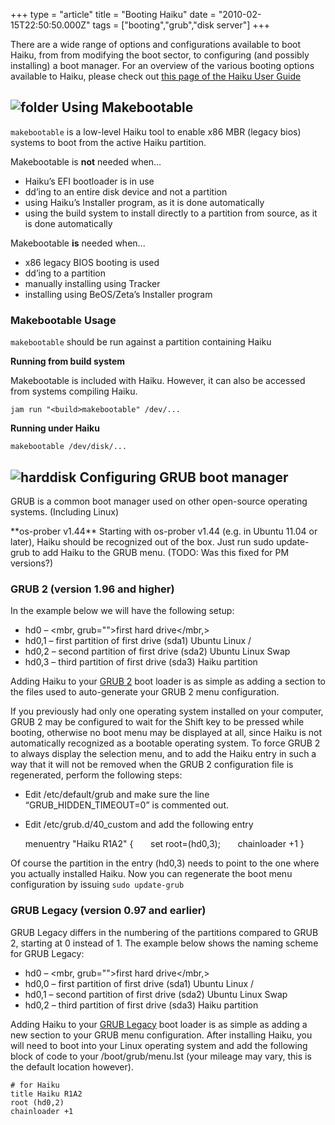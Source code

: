 +++
type = "article"
title = "Booting Haiku"
date = "2010-02-15T22:50:50.000Z"
tags = ["booting","grub","disk server"]
+++

There are a wide range of options and configurations available to boot Haiku, from from modifying the boot sector, to configuring (and possibly installing) a boot manager. For an overview of the various booting options available to Haiku, please check out [this page of the Haiku User Guide](/docs/userguide/en/bootloader.html)

## ![folder](/images/folder_config_32.png) Using Makebootable

`makebootable` is a low-level Haiku tool to enable x86 MBR (legacy bios) systems to boot from the active Haiku partition.

Makebootable is **not** needed when…

  * Haiku’s EFI bootloader is in use
  * dd’ing to an entire disk device and not a partition
  * using Haiku’s Installer program, as it is done automatically
  * using the build system to install directly to a partition from source, as it is done automatically

Makebootable **is** needed when...

  * x86 legacy BIOS booting is used
  * dd’ing to a partition
  * manually installing using Tracker
  * installing using BeOS/Zeta’s Installer program

### Makebootable Usage

`makebootable` should be run against a partition containing Haiku

**Running from build system**

Makebootable is included with Haiku. However, it can also be accessed from systems compiling Haiku.

    jam run "<build>makebootable" /dev/...

**Running under Haiku**

    makebootable /dev/disk/...

## ![harddisk](/images/harddisk_32.png) Configuring GRUB boot manager

GRUB is a common boot manager used on other open-source operating systems. (Including Linux)

<div class="alert alert-info">
**os-prober v1.44**  
Starting with os-prober v1.44 (e.g. in Ubuntu 11.04 or later), Haiku should be recognized out of the box. Just run sudo update-grub to add Haiku to the GRUB menu. (TODO: Was this fixed for PM versions?)
</div>

### GRUB 2 (version 1.96 and higher)

In the example below we will have the following setup:

  * hd0 – <mbr, grub="">first hard drive</mbr,>
  * hd0,1 – first partition of first drive (sda1) Ubuntu Linux /
  * hd0,2 – second partition of first drive (sda2) Ubuntu Linux Swap
  * hd0,3 – <haiku boot="" sector="">third partition of first drive (sda3) Haiku partition</haiku>

Adding Haiku to your [GRUB 2](http://www.gnu.org/software/grub/manual/) boot loader is as simple as adding a section to the files used to auto-generate your GRUB 2 menu configuration.

If you previously had only one operating system installed on your computer, GRUB 2 may be configured to wait for the Shift key to be pressed while booting, otherwise no boot menu may be displayed at all, since Haiku is not automatically recognized as a bootable operating system. To force GRUB 2 to always display the selection menu, and to add the Haiku entry in such a way that it will not be removed when the GRUB 2 configuration file is regenerated, perform the following steps:

  * Edit /etc/default/grub and make sure the line “GRUB_HIDDEN_TIMEOUT=0” is commented out.
  * Edit /etc/grub.d/40_custom and add the following entry

    menuentry "Haiku R1A2" {
       set root=(hd0,3);
       chainloader +1
    }

Of course the partition in the entry (hd0,3) needs to point to the one where you actually installed Haiku. Now you can regenerate the boot menu configuration by issuing `sudo update-grub`

### GRUB Legacy (version 0.97 and earlier)

GRUB Legacy differs in the numbering of the partitions compared to GRUB 2, starting at 0 instead of 1\. The example below shows the naming scheme for GRUB Legacy:

  * hd0 – <mbr, grub="">first hard drive</mbr,>
  * hd0,0 – first partition of first drive (sda1) Ubuntu Linux /
  * hd0,1 – second partition of first drive (sda2) Ubuntu Linux Swap
  * hd0,2 – <haiku boot="" sector="">third partition of first drive (sda3) Haiku partition</haiku>

Adding Haiku to your [GRUB Legacy](http://www.gnu.org/software/grub/grub-legacy.en.html) boot loader is as simple as adding a new section to your GRUB menu configuration. After installing Haiku, you will need to boot into your Linux operating system and add the following block of code to your /boot/grub/menu.lst (your mileage may vary, this is the default location however).

    # for Haiku
    title Haiku R1A2
    root (hd0,2)
    chainloader +1
